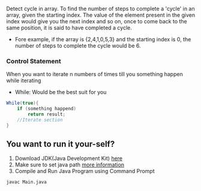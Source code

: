 
Detect cycle in array. To find the number of steps to complete a 'cycle' in an array, given the starting index. The value of the element
present in the given index would give you the next index and so on, once to come back to the same position, it is said to have completed
a cycle.

- Fore example, if the array is {2,4,1,0,5,3} and the starting index is 0, the number of steps to complete the cycle would be 6.

### Control Statement
When you want to iterate n numbers of times till you something happen while iterating 

- While: Would be the best suit for you

```Java
While(true){
    if (something happend)
        return result;
    //Iterate section
}
```

## You want to run it your-self?
1. Download JDK(Java Development Kit) [here](https://www.oracle.com/java/technologies/downloads/)
2. Make sure to set java path [more information](https://www.scaler.com/topics/how-to-compile-java-program/)
3. Compile and Run Java Program using Command Prompt
```bash
javac Main.java
```